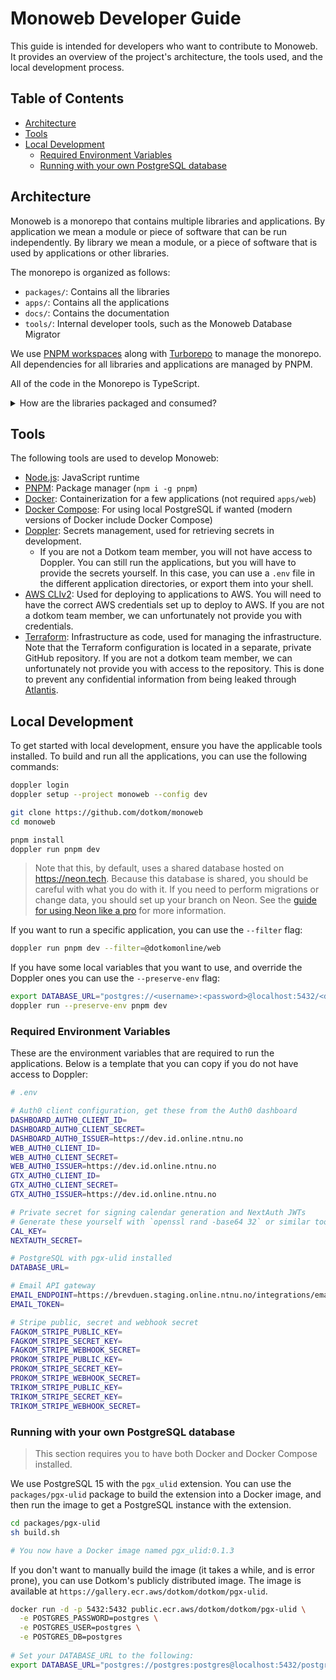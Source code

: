 # Monoweb Developer Guide

This guide is intended for developers who want to contribute to Monoweb. It provides an overview of the project's
architecture, the tools used, and the local development process.

## Table of Contents

- [Architecture](#architecture)
- [Tools](#tools)
- [Local Development](#local-development)
    - [Required Environment Variables](#required-environment-variables)
    - [Running with your own PostgreSQL database](#running-with-your-own-postgresql-database)

## Architecture

Monoweb is a monorepo that contains multiple libraries and applications. By application we mean a module or piece of
software that can be run independently. By library we mean a module, or a piece of software that is used by applications
or other libraries.

The monorepo is organized as follows:

- `packages/`: Contains all the libraries
- `apps/`: Contains all the applications
- `docs/`: Contains the documentation
- `tools/`: Internal developer tools, such as the Monoweb Database Migrator

We use [PNPM workspaces](https://pnpm.io/workspaces) along with [Turborepo](https://turbo.build/repo/docs) to manage the
monorepo. All dependencies for all libraries and applications are managed by PNPM.

All of the code in the Monorepo is TypeScript.

<details>
<summary>How are the libraries packaged and consumed?</summary>

You might wonder how we build the libraries so that the applications can consume them. The answer is that we don't. We
export the libraries as TypeScript source code, and consume them as TypeScript source code. In the default TypeScript
compiler, this would pose a problem, since the compiler does not want to enter `node_modules` directories.

However, since we use the Next.js Compiler for the web applications, and TSup for the other applications, we can tell
the Next.js Compiler or TSup compiler to bundle the libraries as part of the build process.

In Next.js, this is done by adding `transpilePackages` in the `next.config.mjs` files. In Tsup builds, we simply tell it
to bundle everything into a single file.

Examples of both can be found in the different applications in the `apps/` directory. For example, `apps/web` uses
Next.js, and `apps/gateway-email` uses TSup.
</details>

## Tools

The following tools are used to develop Monoweb:

- [Node.js](https://nodejs.org/): JavaScript runtime
- [PNPM](https://pnpm.io/): Package manager (`npm i -g pnpm`)
- [Docker](https://www.docker.com/): Containerization for a few applications (not required `apps/web`)
- [Docker Compose](https://docs.docker.com/compose/): For using local PostgreSQL if wanted (modern versions of Docker
  include Docker Compose)
- [Doppler](https://doppler.com/): Secrets management, used for retrieving secrets in development.
    - If you are not a Dotkom team member, you will not have access to Doppler. You can still run the applications, but
      you will have to provide the secrets yourself. In this case, you can use a `.env` file in the different
      application directories, or export them into your shell.
- [AWS CLIv2](https://aws.amazon.com/cli/): Used for deploying to applications to AWS. You will need to have the correct
  AWS credentials set up to deploy to AWS. If you are not a dotkom team member, we can unfortunately not provide you
  with credentials.
- [Terraform](https://www.terraform.io/): Infrastructure as code, used for managing the infrastructure. Note that the
  Terraform configuration is located in a separate, private GitHub repository. If you are not a dotkom team member, we
  can unfortunately not provide you with access to the repository. This is done to prevent any confidential information
  from being leaked through [Atlantis](https://www.runatlantis.io/).

## Local Development

To get started with local development, ensure you have the applicable tools installed. To build and run all the
applications, you can use the following commands:

```bash
doppler login
doppler setup --project monoweb --config dev

git clone https://github.com/dotkom/monoweb
cd monoweb

pnpm install
doppler run pnpm dev
```

> Note that this, by default, uses a shared database hosted on https://neon.tech. Because this database is shared, you
> should be careful with what you do with it. If you need to perform migrations or change data, you should set up your
> branch on Neon. See the [guide for using Neon like a pro](./using-neon-like-a-pro.md) for more information.

If you want to run a specific application, you can use the `--filter` flag:

```bash
doppler run pnpm dev --filter=@dotkomonline/web
```

If you have some local variables that you want to use, and override the Doppler ones you can use the `--preserve-env`
flag:

```bash
export DATABASE_URL="postgres://<username>:<password>@localhost:5432/<db_name>"
doppler run --preserve-env pnpm dev
```

### Required Environment Variables

These are the environment variables that are required to run the applications. Below is a template that you can copy if
you do not have access to Doppler:

```bash
# .env

# Auth0 client configuration, get these from the Auth0 dashboard
DASHBOARD_AUTH0_CLIENT_ID=
DASHBOARD_AUTH0_CLIENT_SECRET=
DASHBOARD_AUTH0_ISSUER=https://dev.id.online.ntnu.no
WEB_AUTH0_CLIENT_ID=
WEB_AUTH0_CLIENT_SECRET=
WEB_AUTH0_ISSUER=https://dev.id.online.ntnu.no
GTX_AUTH0_CLIENT_ID=
GTX_AUTH0_CLIENT_SECRET=
GTX_AUTH0_ISSUER=https://dev.id.online.ntnu.no

# Private secret for signing calendar generation and NextAuth JWTs
# Generate these yourself with `openssl rand -base64 32` or similar tool
CAL_KEY=
NEXTAUTH_SECRET=

# PostgreSQL with pgx-ulid installed
DATABASE_URL=

# Email API gateway
EMAIL_ENDPOINT=https://brevduen.staging.online.ntnu.no/integrations/email
EMAIL_TOKEN=

# Stripe public, secret and webhook secret
FAGKOM_STRIPE_PUBLIC_KEY=
FAGKOM_STRIPE_SECRET_KEY=
FAGKOM_STRIPE_WEBHOOK_SECRET=
PROKOM_STRIPE_PUBLIC_KEY=
PROKOM_STRIPE_SECRET_KEY=
PROKOM_STRIPE_WEBHOOK_SECRET=
TRIKOM_STRIPE_PUBLIC_KEY=
TRIKOM_STRIPE_SECRET_KEY=
TRIKOM_STRIPE_WEBHOOK_SECRET=
```

### Running with your own PostgreSQL database

> This section requires you to have both Docker and Docker Compose installed.

We use PostgreSQL 15 with the `pgx_ulid` extension. You can use the `packages/pgx-ulid` package to build the extension
into a Docker image, and then run the image to get a PostgreSQL instance with the extension.

```bash
cd packages/pgx-ulid
sh build.sh

# You now have a Docker image named pgx_ulid:0.1.3
```

If you don't want to manually build the image (it takes a while, and is error prone), you can use Dotkom's publicly
distributed image. The image is available at `https://gallery.ecr.aws/dotkom/dotkom/pgx-ulid`.

```bash
docker run -d -p 5432:5432 public.ecr.aws/dotkom/dotkom/pgx-ulid \
  -e POSTGRES_PASSWORD=postgres \
  -e POSTGRES_USER=postgres \
  -e POSTGRES_DB=postgres
  
# Set your DATABASE_URL to the following:
export DATABASE_URL="postgres://postgres:postgres@localhost:5432/postgres"
```
